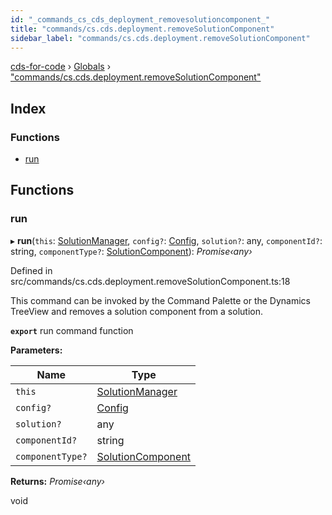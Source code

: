 ```yaml
---
id: "_commands_cs_cds_deployment_removesolutioncomponent_"
title: "commands/cs.cds.deployment.removeSolutionComponent"
sidebar_label: "commands/cs.cds.deployment.removeSolutionComponent"
---
```


[cds-for-code](../index.md) › [Globals](../globals.md) › ["commands/cs.cds.deployment.removeSolutionComponent"](_commands_cs_cds_deployment_removesolutioncomponent_.md)

## Index

### Functions

* [run](_commands_cs_cds_deployment_removesolutioncomponent_.md#run)

## Functions

###  run

▸ **run**(`this`: [SolutionManager](../classes/_components_solutions_solutionmanager_.solutionmanager.md), `config?`: [Config](../interfaces/_api_cds_webapi_cdswebapi_.cdswebapi.config.md), `solution?`: any, `componentId?`: string, `componentType?`: [SolutionComponent](../enums/_api_cdssolutions_.cdssolutions.solutioncomponent.md)): *Promise‹any›*

Defined in src/commands/cs.cds.deployment.removeSolutionComponent.ts:18

This command can be invoked by the Command Palette or the Dynamics TreeView and removes a solution component from a solution.

**`export`** run command function

**Parameters:**

Name | Type |
------ | ------ |
`this` | [SolutionManager](../classes/_components_solutions_solutionmanager_.solutionmanager.md) |
`config?` | [Config](../interfaces/_api_cds_webapi_cdswebapi_.cdswebapi.config.md) |
`solution?` | any |
`componentId?` | string |
`componentType?` | [SolutionComponent](../enums/_api_cdssolutions_.cdssolutions.solutioncomponent.md) |

**Returns:** *Promise‹any›*

void
